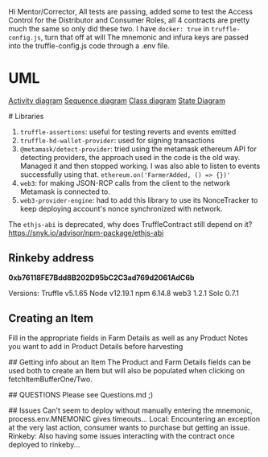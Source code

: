 Hi Mentor/Corrector,
All tests are passing, added some to test the Access Control for the Distributor and Consumer Roles, all 4 contracts are pretty much the same so only did these two.
I have `docker: true` in `truffle-config.js`, turn that off at will
The mnemonic and infura keys are passed into the truffle-config.js code through a .env file.


# UML
[Activity diagram](https://lucid.app/lucidchart/invitations/accept/inv_078f22d6-2d15-4a67-b1bd-2aea89c66f8c?viewport_loc=-353%2C673%2C2713%2C1538%2CDhyzAE0yT9De)
[Sequence diagram](https://lucid.app/lucidchart/invitations/accept/inv_38928bec-ce94-4f36-ae6c-3aa68d22d3e7?viewport_loc=693%2C944%2C2135%2C1211%2C0_0)
[Class diagram](https://lucid.app/lucidchart/invitations/accept/inv_a6abb4ca-7614-49d2-8056-73158e0dee44?viewport_loc=-1056%2C-120%2C4839%2C2744%2C0_0)
[State Diagram](https://lucid.app/lucidchart/invitations/accept/inv_11fcbdd6-a902-42c1-95e6-81074991b928?viewport_loc=20%2C23%2C1937%2C1098%2C0_0)


# Libraries
1. `truffle-assertions`: useful for testing reverts and events emitted
2. `truffle-hd-wallet-provider`: used for signing transactions
3. `@metamask/detect-provider`: tried using the metamask ethereum API for detecting providers, the approach used in the code is the old way. Managed it and then stopped working. I was also able to listen to events successfully using that. `ethereum.on('FarmerAdded, () => {})'`
4. `web3`: for making JSON-RCP calls from the client to the network Metamask is connected to.
5. `web3-provider-engine`: had to add this library to use its NonceTracker to keep deploying account's nonce synchronized with network.

The `ethjs-abi` is deprecated, why does TruffleContract still depend on it?
https://snyk.io/advisor/npm-package/ethjs-abi


## Rinkeby address
**0xb76118FE7Bdd8B202D95bC2C3ad769d2061AdC6b**

Versions:
Truffle v5.1.65
Node v12.19.1
npm 6.14.8
web3 1.2.1
Solc 0.7.1


## Creating an Item
Fill in the appropriate fields in Farm Details as well as any Product Notes you want to add in Product Details before harvesting

## Getting info about an Item
The Product and Farm Details fields can be used both to create an Item but will also be populated when clicking on fetchItemBufferOne/Two.

## QUESTIONS
Please see Questions.md ;)

## Issues
Can't seem to deploy without manually entering the mnemonic, process.env.MNEMONIC gives timeouts...
Local: Encountering an exception at the very last action, consumer wants to purchase but getting an issue.
Rinkeby: Also having some issues interacting with the contract once deployed to rinkeby...

